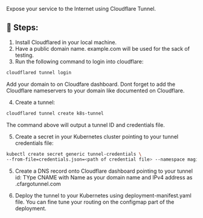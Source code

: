 Expose your service to the Internet using Cloudflare Tunnel.

## 🚀 Steps:

1. Install Cloudflared in your local machine.
2. Have a public domain name. example.com will be used for the sack of testing.
3. Run the following command to login into cloudflare:
```bash
cloudflared tunnel login
```

Add your domain to on Cloudfare dashboard. Dont forget to add the Cloudflare nameservers to your
domain like documented on Cloudflare.

4. Create a tunnel:
```bash
cloudflared tunnel create k8s-tunnel
```

The command above will output a tunnel ID and credentials file.

5. Create a secret in your Kubernetes cluster pointing to your tunnel credentials file:
```bash
kubectl create secret generic tunnel-credentials \
--from-file=credentials.json=<path of credential file> --namespace magic-key
```

5. Create a DNS record onto Cloudflare dashboard pointing to your tunnel id:
TYpe CNAME with Name as your domain name and IPv4 address as <tunnel ID>.cfargotunnel.com

6. Deploy the tunnel to your Kubernetes using deployment-manifest.yaml file. 
You can fine tune your routing on the configmap part of the deployment.
